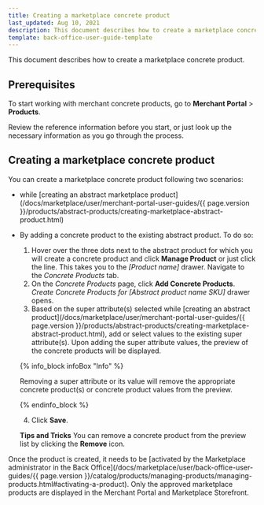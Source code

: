```yaml
---
title: Creating a marketplace concrete product
last_updated: Aug 10, 2021
description: This document describes how to create a marketplace concrete product in the Merchant Portal.
template: back-office-user-guide-template
---
```


This document describes how to create a marketplace concrete product.

## Prerequisites

To start working with merchant concrete products, go to **Merchant Portal** > **Products**.

Review the reference information before you start, or just look up the necessary information as you go through the process.

## Creating a marketplace concrete product

You can create a marketplace concrete product following two scenarios:

- while [creating an abstract marketplace product](/docs/marketplace/user/merchant-portal-user-guides/{{ page.version }}/products/abstract-products/creating-marketplace-abstract-product.html)
- By adding a concrete product to the existing abstract product. To do so:
  1. Hover over the three dots next to the abstract product for which you will create a concrete product and click **Manage Product** or just click the line. This takes you to the *[Product name]* drawer. Navigate to the *Concrete Products* tab.
  2. On the *Concrete Products* page, click **Add Concrete Products**. *Create Concrete Products for [Abstract product name SKU]* drawer opens.
  3. Based on the super attribute(s) selected while [creating an abstract product](/docs/marketplace/user/merchant-portal-user-guides/{{ page.version }}/products/abstract-products/creating-marketplace-abstract-product.html), add or select values to the existing super attribute(s). Upon adding the super attribute values, the preview of the concrete products will be displayed.

  {% info_block infoBox "Info" %}

  Removing a super attribute or its value will remove the appropriate concrete product(s) or concrete product values from the preview.

  {% endinfo_block %}

  4. Click **Save**.

  **Tips and Tricks**
  You can remove a concrete product from the preview list by clicking the **Remove** icon.

Once the product is created, it needs to be [activated by the Marketplace administrator in the Back Office](/docs/marketplace/user/back-office-user-guides/{{ page.version }}/catalog/products/managing-products/managing-products.html#activating-a-product). Only the approved marketplace products are displayed in the Merchant Portal and Marketplace Storefront.



